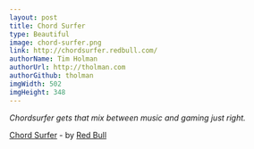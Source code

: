 ```yaml
---
layout: post
title: Chord Surfer
type: Beautiful
image: chord-surfer.png
link: http://chordsurfer.redbull.com/
authorName: Tim Holman
authorUrl: http://tholman.com
authorGithub: tholman
imgWidth: 502
imgHeight: 348
---
```


_Chordsurfer gets that mix between music and gaming just right._

[Chord Surfer](http://chordsurfer.redbull.com/) - by [Red Bull](http://redbull.com/)
